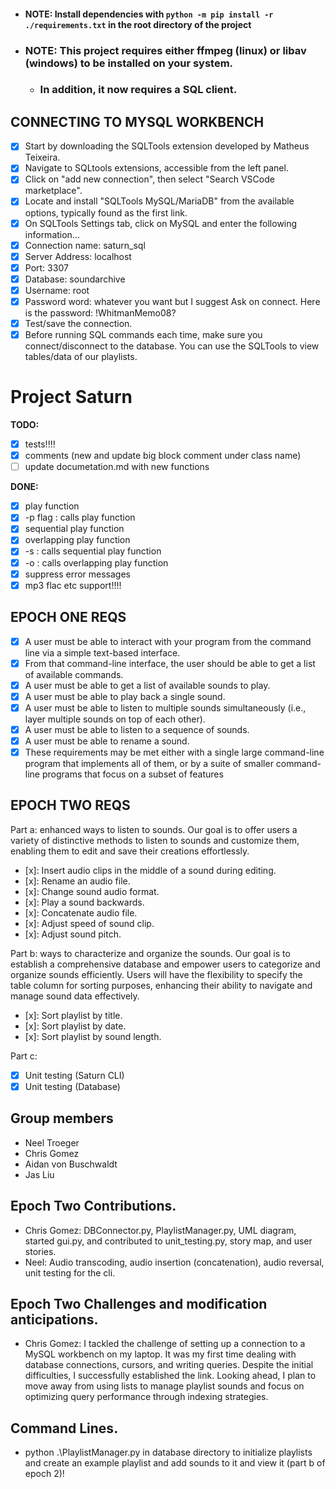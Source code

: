 - #### NOTE: Install dependencies with `python -m pip install -r ./requirements.txt` in the root directory of the project

- ### NOTE: This project requires either ffmpeg (linux) or libav (windows) to be installed on your system.
  - ### In addition, it now requires a SQL client.

## CONNECTING TO MYSQL WORKBENCH

- [x] Start by downloading the SQLTools extension developed by Matheus Teixeira.
- [x] Navigate to SQLtools extensions, accessible from the left panel.
- [x] Click on "add new connection", then select "Search VSCode marketplace".
- [x] Locate and install "SQLTools MySQL/MariaDB" from the available options, typically found as the first link.
- [x] On SQLTools Settings tab, click on MySQL and enter the following information...
- [x] Connection name: saturn_sql
- [x] Server Address: localhost
- [x] Port: 3307
- [x] Database: soundarchive
- [x] Username: root
- [x] Password word: whatever you want but I suggest Ask on connect. Here is the password: !WhitmanMemo08?
- [x] Test/save the connection.
- [x] Before running SQL commands each time, make sure you connect/disconnect to the database. You can use the SQLTools to view tables/data of our playlists.

# Project Saturn

**TODO:**

- [x] tests!!!!
- [x] comments (new and update big block comment under class name)
- [ ] update documetation.md with new functions

**DONE:**

- [x] play function
- [x] -p flag : calls play function
- [x] sequential play function
- [x] overlapping play function
- [x] -s : calls sequential play function
- [x] -o : calls overlapping play function
- [x] suppress error messages
- [x] mp3 flac etc support!!!!

## EPOCH ONE REQS

- [x] A user must be able to interact with your program from the command line via a simple text-based interface.
- [x] From that command-line interface, the user should be able to get a list of available commands.
- [x] A user must be able to get a list of available sounds to play.
- [x] A user must be able to play back a single sound.
- [x] A user must be able to listen to multiple sounds simultaneously (i.e., layer multiple sounds on top of each other).
- [x] A user must be able to listen to a sequence of sounds.
- [x] A user must be able to rename a sound.
- [x] These requirements may be met either with a single large command-line program that implements all of them, or by a suite of smaller command-line programs that focus on a subset of features

## EPOCH TWO REQS

Part a: enhanced ways to listen to sounds.
Our goal is to offer users a variety of distinctive methods to listen to sounds and customize them, enabling them to edit and save their creations effortlessly.

- [x]: Insert audio clips in the middle of a sound during editing.
- [x]: Rename an audio file.
- [x]: Change sound audio format.
- [x]: Play a sound backwards.
- [x]: Concatenate audio file.
- [x]: Adjust speed of sound clip.
- [x]: Adjust sound pitch.

Part b: ways to characterize and organize the sounds.
Our goal is to establish a comprehensive database and empower users to categorize and organize sounds efficiently. Users will have the flexibility to specify the table column for sorting purposes, enhancing their ability to navigate and manage sound data effectively.

- [x]: Sort playlist by title.
- [x]: Sort playlist by date.
- [x]: Sort playlist by sound length.

Part c:

- [x] Unit testing (Saturn CLI)
- [x] Unit testing (Database)

## Group members

- Neel Troeger
- Chris Gomez
- Aidan von Buschwaldt
- Jas Liu

## Epoch Two Contributions.

- Chris Gomez: DBConnector.py, PlaylistManager.py, UML diagram, started gui.py, and contributed to unit_testing.py, story map, and user stories.
- Neel: Audio transcoding, audio insertion (concatenation), audio reversal, unit testing for the cli.

## Epoch Two Challenges and modification anticipations.

- Chris Gomez: I tackled the challenge of setting up a connection to a MySQL workbench on my laptop. It was my first time dealing with database connections, cursors, and writing queries. Despite the initial difficulties, I successfully established the link. Looking ahead, I plan to move away from using lists to manage playlist sounds and focus on optimizing query performance through indexing strategies.

## Command Lines.

- python .\PlaylistManager.py in database directory to initialize playlists and create an example playlist and add sounds to it and view it (part b of epoch 2)!
